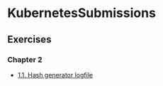 # KubernetesSubmissions

## Exercises

### Chapter 2

- [1.1. Hash generator logfile](https://github.com/gvisbeen/KubernetesSubmissions/tree/1.1/log_output)
